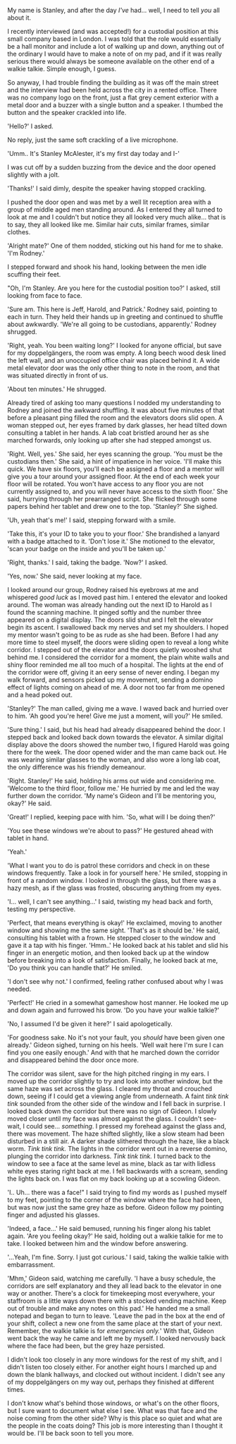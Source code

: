 My name is Stanley, and after the day *I've* had... well, I need to tell *you* all about it. 

I recently interviewed (and was accepted!) for a custodial position at this small company based in London. I was told that the role would essentially be a hall monitor and include a lot of walking up and down, anything out of the ordinary I would have to make a note of on my pad, and if it was really serious there would always be someone available on the other end of a walkie talkie. Simple enough, I guess.

So anyway, I had trouble finding the building as it was off the main street and the interview had been held across the city in a rented office. There was no company logo on the front, just a flat grey cement exterior with a metal door and a buzzer with a single button and a speaker. I thumbed the button and the speaker crackled into life.

'Hello?' I asked.

No reply, just the same soft crackling of a live microphone.

'Umm.. It's Stanley McAlester, it's my first day today and I-' 

I was cut off by a sudden buzzing from the device and the door opened slightly with a jolt.

'Thanks!' I said dimly, despite the speaker having stopped crackling.

I pushed the door open and was met by a well lit reception area with a group of middle aged men standing around. As I entered they all turned to look at me and I couldn't but notice they all looked very much alike... that is to say, they all looked like me. Similar hair cuts, similar frames, similar clothes. 

'Alright mate?' One of them nodded, sticking out his hand for me to shake. 'I'm Rodney.'

I stepped forward and shook his hand, looking between the men idle scuffing their feet.

"Oh, I'm Stanley. Are you here for the custodial position too?' I asked, still looking from face to face.

'Sure am. This here is Jeff, Harold, and Patrick.' Rodney said, pointing to each in turn. They held their hands up in greeting and continued to shuffle about awkwardly. 'We're all going to be custodians, apparently.' Rodney shrugged.

'Right, yeah. You been waiting long?' I looked for anyone official, but save for my doppelgängers, the room was empty. A long beech wood desk lined the left wall, and an unoccupied office chair was placed behind it. A wide metal elevator door was the only other thing to note in the room, and that was situated directly in front of us.

'About ten minutes.' He shrugged.

Already tired of asking too many questions I nodded my understanding to Rodney and joined the awkward shuffling. It was about five minutes of that before a pleasant ping filled the room and the elevators doors slid open. A woman stepped out, her eyes framed by dark glasses, her head tilted down consulting a tablet in her hands. A lab coat bristled around her as she marched forwards, only looking up after she had stepped amongst us.

'Right. Well, yes.' She said, her eyes scanning the group. 'You must be the custodians then.' She said, a hint of impatience in her voice. 'I'll make this quick. We have six floors, you'll each be assigned a floor and a mentor will give you a tour around your assigned floor. At the end of each week your floor will be rotated. You won't have access to any floor you are not currently assigned to, and you will never have access to the sixth floor.' She said, hurrying through her prearranged script. She flicked through some papers behind her tablet and drew one to the top. 'Stanley?' She sighed.

'Uh, yeah that's me!' I said, stepping forward with a smile. 

'Take this, it's your ID to take you to your floor.' She brandished a lanyard with a badge attached to it. 'Don't lose it.' She motioned to the elevator, 'scan your badge on the inside and you'll be taken up.'

'Right, thanks.' I said, taking the badge. 'Now?' I asked.

'Yes, now.' She said, never looking at my face.

I looked around our group, Rodney raised his eyebrows at me and whispered *good luck* as I moved past him. I entered the elevator and looked around. The woman was already handing out the next ID to Harold as I found the scanning machine. It pinged softly and the number three appeared on a digital display. The doors slid shut and I felt the elevator begin its ascent. I swallowed back my nerves and set my shoulders. I hoped my mentor wasn't going to be as rude as she had been. Before I had any more time to steel myself, the doors were sliding open to reveal a long white corridor. I stepped out of the elevator and the doors quietly wooshed shut behind me. I considered the corridor for a moment, the plain white walls and shiny floor reminded me all too much of a hospital. The lights at the end of the corridor were off, giving it an eery sense of never ending. I began my walk forward, and sensors picked up my movement, sending a domino effect of lights coming on ahead of me. A door not too far from me opened and a head poked out.

'Stanley?' The man called, giving me a wave. I waved back and hurried over to him. 'Ah good you're here! Give me just a moment, will you?' He smiled. 

'Sure thing.' I said, but his head had already disappeared behind the door. I stepped back and looked back down towards the elevator. A similar digital display above the doors showed the number two, I figured Harold was going there for the week. The door opened wider and the man came back out. He was wearing similar glasses to the woman, and also wore a long lab coat, the only difference was his friendly demeanour.

'Right. Stanley!' He said, holding his arms out wide and considering me. 'Welcome to the third floor, follow me.' He hurried by me and led the way further down the corridor. 'My name's Gideon and I'll be mentoring you, okay?' He said.

'Great!' I replied, keeping pace with him. 'So, what will I be doing then?'

'You see these windows we're about to pass?' He gestured ahead with tablet in hand.

'Yeah.'

'What I want you to do is patrol these corridors and check in on these windows frequently. Take a look in for yourself here.' He smiled, stopping in front of a random window. I looked in through the glass, but there was a hazy mesh, as if the glass was frosted, obscuring anything from my eyes.

'I... well, I can't see anything...' I said, twisting my head back and forth, testing my perspective. 

'Perfect, that means everything is okay!' He exclaimed, moving to another window and showing me the same sight. 'That's as it should be.' He said, consulting his tablet with a frown. He stepped closer to the window and gave it a tap with his finger. 'Hmm..' He looked back at his tablet and slid his finger in an energetic motion, and then looked back up at the window before breaking into a look of satisfaction. Finally, he looked back at me, 'Do you think you can handle that?' He smiled.

'I don't see why not.' I confirmed, feeling rather confused about why I was needed.

'Perfect!' He cried in a somewhat gameshow host manner. He looked me up and down again and furrowed his brow. 'Do you have your walkie talkie?'

'No, I assumed I'd be given it here?' I said apologetically.

'For goodness sake. No it's not your fault, you *should* have been given one already.' Gideon sighed, turning on his heels. 'Well wait here I'm sure I can find you one easily enough.' And with that he marched down the corridor and disappeared behind the door once more.

The corridor was silent, save for the high pitched ringing in my ears. I moved up the corridor slightly to try and look into another window, but the same haze was set across the glass. I cleared my throat and crouched down, seeing if I could get a viewing angle from underneath. A faint *tink tink tink* sounded from the other side of the window and I fell back in surprise. I looked back down the corridor but there was no sign of Gideon. I slowly moved closer until my face was almost against the glass. I couldn't see- wait, I could see... *something*. I pressed my forehead against the glass and, there was movement. The haze shifted slightly, like a slow steam had been disturbed in a still air. A darker shade slithered through the haze, like a black worm. *Tink tink tink.* The lights in the corridor went out in a reverse domino, plunging the corridor into darkness. *Tink tink tink.* I turned back to the window to see a face at the same level as mine, black as tar with lidless white eyes staring right back at me. I fell backwards with a scream, sending the lights back on. I was flat on my back looking up at a scowling Gideon.

'I.. Uh... there was a face!" I said trying to find my words as I pushed myself to my feet, pointing to the corner of the window where the face had been, but was now just the same grey haze as before. Gideon follow my pointing finger and adjusted his glasses.

'Indeed, a face...' He said bemused, running his finger along his tablet again. 'Are you feeling okay?' He said, holding out a walkie talkie for me to take. I looked between him and the window before answering.

'...Yeah, I'm fine. Sorry. I just got curious.' I said, taking the walkie talkie with embarrassment. 

'Mhm,' Gideon said, watching me carefully. 'I have a busy schedule, the corridors are self explanatory and they all lead back to the elevator in one way or another. There's a clock for timekeeping most everywhere, your staffroom is a little ways down there with a stocked vending machine. Keep out of trouble and make any notes on this pad.' He handed me a small notepad and began to turn to leave. 'Leave the pad in the box at the end of your shift, collect a new one from the same place at the start of your next. Remember, the walkie talkie is for *emergencies only.*' With that, Gideon went back the way he came and left me by myself. I looked nervously back where the face had been, but the grey haze persisted.

I didn't look too closely in any more windows for the rest of my shift, and I didn't listen too closely either. For another eight hours I marched up and down the blank hallways, and clocked out without incident. I didn't see any of my doppelgängers on my way out, perhaps they finished at different times. 

I don't know what's behind those windows, or what's on the other floors, but I sure want to document what else I see. What was that face and the noise coming from the other side? Why is this place so quiet and what are the people in the coats doing? This job is more interesting than I thought it would be. I'll be back soon to tell you more.